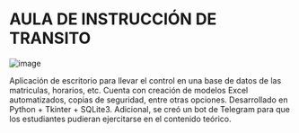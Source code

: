 # AULA DE INSTRUCCIÓN DE TRANSITO
![image](https://user-images.githubusercontent.com/73655474/202293387-e6fde975-4cfc-47f0-8b31-1f8a8cf0355f.png)

Aplicación de escritorio para llevar el control en una base de datos de las matriculas, horarios, etc. Cuenta con creación de modelos Excel automatizados, copias de seguridad, entre otras opciones. Desarrollado en Python + Tkinter + SQLite3. Adicional, se creó un bot de Telegram para que los estudiantes pudieran ejercitarse en el contenido teórico.
